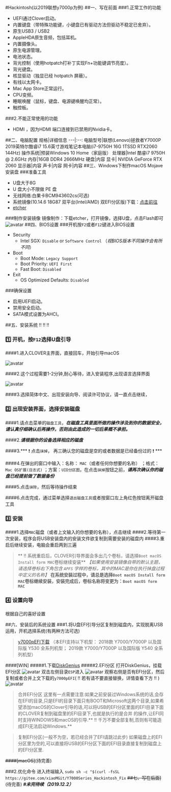 #Hackintosh(以2019联想y7000p为例)
##一、写在前面
###1.正常工作的功能
- UEFI通过Clover启动。
- 内置键盘（带特殊功能键，小键盘已有驱动方法但驱动不稳定已舍弃）。
- 原生USB3 / USB2
- AppleHDA原生音频，包括耳机。
- 内置摄像头。
- 原生电源管理。
- 电池状态。
- 背光控制（使用hotpatch打补丁实现Fn+功能键调节亮度）。
- 背光键盘。
- 核显驱动（独显已经 hotpatch 屏蔽）。
- 有线以太网卡。
- Mac App Store正常运行。
- CPU变频。
- 睡眠唤醒（鼠标，键盘、电源键唤醒均正常）。
- 触控板。 

###2.不能正常使用的功能
- HDMI ，因为HDMI 端口连接到已禁用的Nvidia卡。

##二、电脑配置
规格|详细信息
---|:--:
电脑型号|联想(Lenovo)拯救者Y7000P 2019英特尔酷睿i7 15.6英寸游戏笔记本电脑(i7-9750H 16G 1TSSD RTX2060 144Hz)
操作系统|预装Windows 10 Home（家庭版）
处理器|Intel 酷睿i7 9750H @ 2.6GHz
内存|16GB DDR4 2666MHz
硬盘|内容
显卡|	NVIDIA GeForce RTX 2060
显示器|内容
声卡|内容
网卡|内容
##三、Windows下制作macOS Mojave安装盘
###准备工具
- U盘大于8G
- U 盘大小不限做 PE 盘
- 无线网络:白果卡BCM943602cs(可选)
- 系统镜像(10.14.6 18G87 双平台(Intel/AMD) 双EFI分区版)下载：[点击前往](https://blog.daliansky.net/macOS-Mojave-10.14.6-18G87-Release-version-with-Clover-5033-original-image.html)
- [etcher](https://www.balena.io/etcher/)

###制作安装镜像
镜像制作：下载etcher，打开镜像，选择U盘，点击Flash即可
![avatar](http://7.daliansky.net/etcher.png)
##四、BIOS设置
###开机按`F2`或者`F12`键进入BIOS设置
- Security
  - Intel SGX: `Disable` or `Software Control` （*视BIOS版本不同操作会有所不同*）
- Boot
  - Boot Mode: `Legacy Support`
  - Boot Priority: `UEFI First`
  - Fast Boot: `Disabled`
- Exit
  - OS Optimized Defaults: `Disabled`
  
###确保设置
- 启用UEFI启动。
- 禁用安全启动。
- SATA模式设置为AHCI。

##五、安装系统 :bangbang: :bangbang: :bangbang:
### :one: 开机，按`F12`选择U盘引导

####1.进入CLOVER主界面，直接回车，开始引导macOS

![avatar](http://7.daliansky.net/Air13/1.png)

####2.这个过程需要1-2分钟,耐心等待，进入安装程序,出现语言选择界面

![avatar](http://7.daliansky.net/Air13/4.png)

####3.选择简体中文、出现安装向导、阅读许可协议，请一直点击继续，

### :two: 出现安装界面，选择安装磁盘
####1.请点击菜单的`磁盘工具`，***在磁盘工具里面所做的操作涉及到你的数据安全，请认真仔细确认后再操作，否则由此造成的一切后果概不承担。***

####2.***请根据你的设备选择相应的磁盘***

####3.*** :heavy_exclamation_mark: 点击`抹掉`， 再三确认您的磁盘是空的或者数据是已经备份过的 :heavy_exclamation_mark: ***

####4.在弹出的窗口中输入：名称： `MAC`（或者任何你想要的名称） ；格式： `Mac OS扩展(日志式)` ；方案：`UID分区图`，在点击`抹掉`按钮之前，***请再次确认你的磁盘已经提前做了数据备份***

####5.点击`抹除`，然后等待操作结束

####6.点击完成，通过菜单选择`退出磁盘工具`或者按窗口左上角红色按钮离开磁盘工具

### :three: 安装
####1.选择`MAC`磁盘（或者上文输入的你想要的名称），点击继续
####2.等待第一次安装，程序会将USB安装盘内的安装文件欲复制到需要安装的磁盘内
####3.重启后继续安装，电脑会重启两到三遍
> ** :bangbang: 系统重启后，CLOVER引导界面会多出几个卷标，请选择`Boot macOS Install form MAC`卷标继续安装** *【如果使用安装镜像自带的默认主题，请选择卷标右下角包含 `APFS` 字样的卷标，其中的MAC是你在执行抹盘过程中定义的名称】* 
**在系统安装过程中，请总是选择`Boot macOS Install form MAC`卷标继续安装，安装完成后，卷标名称将变更为：`Boot macOS form MAC`**


### :four: 设置向导
根据自己的喜好设置

##六、安装后的系统设置
###1.将U盘EFI引导分区复制到磁盘内，实现脱离USB运用，开机选择系统(有两种方法可选)
>[y7000pEFI下载](https://violin.site/gitbook/ch1/Hackintosh_EFI_2.0.3.zip)
（本EFI支持以下机型：
2018款 Y7000/Y7000P 以及国际版 Y530 全系列机型；
2019款 Y7000/Y7000P 以及国际版 Y540 全系列机型）

####[WIN]
#####1.下载[DiskGenius](http://www.diskgenius.cn/)
#####2.EFI分区
打开DiskGenius，挂载EFI分区
![avatar](http://violin.site/gitbook/image/h1.png)
双击左侧目录`ESP`进入
![avatar](http://violin.site/gitbook/image/h2.png)
观察右侧是否有EFI分区，然后复制或者合并上文下载的`y7000pEFI`( :bangbang: 若有请不要直接替换，详情查看下方 :bangbang: )
![avatar](http://violin.site/gitbook/image/h3.png)
> 合并EFI分区
这里有一点需要注意:如果之前安装过Windows系统的话,会存在EFI的目录,只是EFI的目录下面只有BOOT和Microsoft这两个目录,如果希望添加macOS的Clover引导的话,可以将USB的EFI分区里面的EFI目录下面的CLOVER复制到磁盘里的EFI目录下,也就是执行的是合并 的操作,让EFI同时支持WINDOWS和macOS的引导.** :bangbang: 千万不要全部复制,否则有可能造成EFI无法启动Windows.**

> 复制EFI分区(一般不为空，若已经合并了EFI请跳过此步)
如果磁盘上的EFI分区里为空的,可以直接将USB的EFI分区下面的EFI目录直接复制到磁盘上的EFI分区里.

~~####[macOS]~~(待完善)

###2.优化命令
进入终端输入
`sudo sh -c "$(curl -fsSL https://gitee.com/xiaoMGit/Y7000Series_Hackintosh_Fix`
~~##七、写在后面]~~(待完善)
***#未完待续（2019.12.2）***
